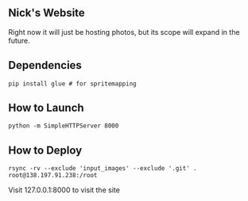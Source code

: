 ## Nick's Website

Right now it will just be hosting photos, but its scope will expand in the future.

## Dependencies
```
pip install glue # for spritemapping
```


## How to Launch
```
python -m SimpleHTTPServer 8000
```

## How to Deploy
```
rsync -rv --exclude 'input_images' --exclude '.git' . root@138.197.91.238:/root
```

Visit 127.0.0.1:8000 to visit the site
